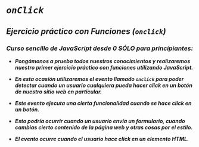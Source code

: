# **_```onClick```_**

## **_Ejercicio práctico con Funciones (```onclick```)_**

### **_Curso sencillo de JavaScript desde 0 SÓLO para principiantes:_**

- **_Pongámonos a prueba todos nuestros conocimientos y realizaremos nuestro primer ejercicio práctico con funciones utilizando JavaScript._**

- **_En esta ocasión utilizaremos el evento llamado ```onclick``` para poder detectar cuando un usuario cualquiera pueda hacer click en un botón de nuestro sitio web en particular._**

- **_Este evento ejecuta una cierta funcionalidad cuando se hace click en un botón._**

- **_Esto podría ocurrir cuando un usuario envía un formulario, cuando cambias cierto contenido de la página web y otras cosas por el estilo._**

- **_El evento ocurre cuando el usuario hace click en un elemento HTML._**
